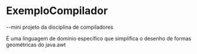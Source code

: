 # ExemploCompilador
 --mini projeto da disciplina de compiladores
 
 É uma linguagem de domínio específico que simplifica o desenho de formas geométricas do java.awt
